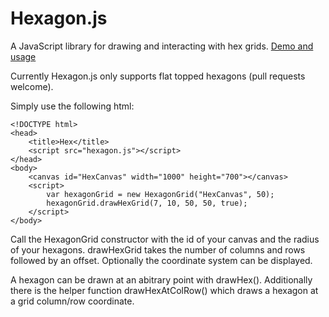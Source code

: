 Hexagon.js
==========

A JavaScript library for drawing and interacting with hex grids. [Demo and usage](https://robert-reese.squarespace.com/blog/hexagonjs)

Currently Hexagon.js only supports flat topped hexagons (pull requests welcome).


Simply use the following html:

    <!DOCTYPE html>
    <head>
        <title>Hex</title>
        <script src="hexagon.js"></script>
    </head>
    <body>
        <canvas id="HexCanvas" width="1000" height="700"></canvas>
        <script>
            var hexagonGrid = new HexagonGrid("HexCanvas", 50);
            hexagonGrid.drawHexGrid(7, 10, 50, 50, true);
        </script>    
    </body>


Call the HexagonGrid constructor with the id of your canvas and the radius of your hexagons. drawHexGrid takes the number of columns and rows followed by  an offset. Optionally the coordinate system can be displayed.

A hexagon can be drawn at an abitrary point with drawHex(). Additionally there is the helper function drawHexAtColRow() which draws a hexagon at a grid column/row coordinate.
